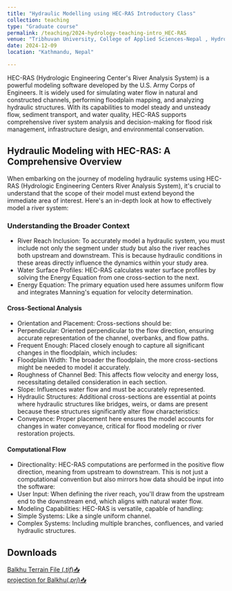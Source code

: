 ```yaml
---
title: "Hydraulic Modelling using HEC-RAS Introductory Class"
collection: teaching
type: "Graduate course"
permalink: /teaching/2024-hydrology-teaching-intro_HEC-RAS
venue: "Tribhuvan University, College of Applied Sciences-Nepal , Hydrology Department"
date: 2024-12-09
location: "Kathmandu, Nepal"

---
```


HEC-RAS (Hydrologic Engineering Center's River Analysis System) is a powerful modeling software developed by the U.S. Army Corps of Engineers. It is widely used for simulating water flow in natural and constructed channels, performing floodplain mapping, and analyzing hydraulic structures. With its capabilities to model steady and unsteady flow, sediment transport, and water quality, HEC-RAS supports comprehensive river system analysis and decision-making for flood risk management, infrastructure design, and environmental conservation.

## Hydraulic Modeling with HEC-RAS: A Comprehensive Overview

When embarking on the journey of modeling hydraulic systems using HEC-RAS (Hydrologic Engineering Centers River Analysis System), it's crucial to understand that the scope of their model must extend beyond the immediate area of interest. Here's an in-depth look at how to effectively model a river system:

### **Understanding the Broader Context**

- River Reach Inclusion: To accurately model a hydraulic system, you must include not only the segment under study but also the river reaches both upstream and downstream. This is because hydraulic conditions in these areas directly influence the dynamics within your study area.
- Water Surface Profiles: HEC-RAS calculates water surface profiles by solving the Energy Equation from one cross-section to the next.
- Energy Equation: The primary equation used here assumes uniform flow and integrates Manning's equation for velocity determination.  

#### **Cross-Sectional Analysis**

- Orientation and Placement: Cross-sections should be:
- Perpendicular: Oriented perpendicular to the flow direction, ensuring accurate representation of the channel, overbanks, and flow paths.
- Frequent Enough: Placed closely enough to capture all significant changes in the floodplain, which includes:
- Floodplain Width: The broader the floodplain, the more cross-sections might be needed to model it accurately.
- Roughness of Channel Bed: This affects flow velocity and energy loss, necessitating detailed consideration in each section.
- Slope: Influences water flow and must be accurately represented.
- Hydraulic Structures: Additional cross-sections are essential at points where hydraulic structures like bridges, weirs, or dams are present because these structures significantly alter flow characteristics:
- Conveyance: Proper placement here ensures the model accounts for changes in water conveyance, critical for flood modeling or river restoration projects.

#### **Computational Flow**

- Directionality: HEC-RAS computations are performed in the positive flow direction, meaning from upstream to downstream. This is not just a computational convention but also mirrors how data should be input into the software:
- User Input: When defining the river reach, you'll draw from the upstream end to the downstream end, which aligns with natural water flow.
- Modeling Capabilities: HEC-RAS is versatile, capable of handling:
- Simple Systems: Like a single uniform channel.
- Complex Systems: Including multiple branches, confluences, and varied hydraulic structures.

## **Downloads**

[Balkhu Terrain File (*.tif*)📥](https://workbishwa.github.io/imBishwa/files/clip_balkhu111.tif)  
[projection for Balkhu(*.prj*)📥](https://workbishwa.github.io/imBishwa/files/Balkhu_Boundary.prj)
